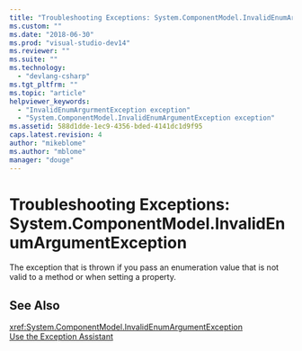 ```yaml
---
title: "Troubleshooting Exceptions: System.ComponentModel.InvalidEnumArgumentException | Microsoft Docs"
ms.custom: ""
ms.date: "2018-06-30"
ms.prod: "visual-studio-dev14"
ms.reviewer: ""
ms.suite: ""
ms.technology: 
  - "devlang-csharp"
ms.tgt_pltfrm: ""
ms.topic: "article"
helpviewer_keywords: 
  - "InvalidEnumArgurmentException exception"
  - "System.ComponentModel.InvalidEnumArgumentException exception"
ms.assetid: 588d1dde-1ec9-4356-bded-4141dc1d9f95
caps.latest.revision: 4
author: "mikeblome"
ms.author: "mblome"
manager: "douge"
---
```

# Troubleshooting Exceptions: System.ComponentModel.InvalidEnumArgumentException
The exception that is thrown if you pass an enumeration value that is not valid to a method or when setting a property.  
  
## See Also  
 <xref:System.ComponentModel.InvalidEnumArgumentException>   
 [Use the Exception Assistant](../Topic/How%20to:%20Use%20the%20Exception%20Assistant.md)